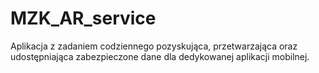 # MZK_AR_service
Aplikacja z zadaniem codziennego pozyskująca, przetwarzająca oraz udostępniająca zabezpieczone dane dla dedykowanej aplikacji mobilnej.
